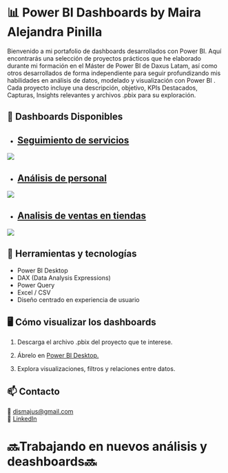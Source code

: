 
# 📊 Power BI Dashboards by Maira Alejandra Pinilla

Bienvenido a mi portafolio de dashboards desarrollados con Power BI.
Aquí encontrarás una selección de proyectos prácticos que he elaborado durante mi formación en el Máster de Power BI de Daxus Latam, así como otros desarrollados de forma independiente para seguir profundizando mis habilidades en análisis de datos, modelado y visualización con Power BI .<br/>
Cada proyecto incluye una descripción, objetivo, KPIs Destacados, Capturas, Insights relevantes y archivos .pbix para su exploración.

## 🚀 Dashboards Disponibles

- ## [Seguimiento de servicios](https://github.com/Malejandrapin/Tableros-Master-Power-BI/tree/b422f1bdf22fc6bcd2091b3237988b2edee96e1b/Seguimiento%20de%20servicios)
 <image src="/Seguimiento de servicios/Dashboard seguimiento de servicios.png">
 
- ## [Análisis de personal](https://github.com/Malejandrapin/Tableros-Master-Power-BI/tree/62759f8d11ed4d527731926bd48c860e19a50d24/Analisis%20de%20personal)
 <image src="/Analisis de personal/Dashboard Analisis de Personal.png">
 
- ## [Analisis de ventas en tiendas](https://github.com/Malejandrapin/Tableros-Master-Power-BI/tree/62759f8d11ed4d527731926bd48c860e19a50d24/Analisis%20de%20ventas)
 <image src="/Analisis de ventas/Dashboard Analisis de ventas .png">
<!-- - [Gestión de Recursos Humanos](./RecursosHumanos)-->

## 🧰 Herramientas y tecnologías
* Power BI Desktop
* DAX (Data Analysis Expressions)
* Power Query 
* Excel / CSV 
* Diseño centrado en experiencia de usuario

## 🖥️ Cómo visualizar los dashboards
1. Descarga el archivo .pbix del proyecto que te interese.

2. Ábrelo en [Power BI Desktop.](https://www.microsoft.com/es-es/power-platform/products/power-bi/desktop)

3. Explora visualizaciones, filtros y relaciones entre datos.

## 📫 Contacto
📧 dismajus@gmail.com<br/>
💼 [LinkedIn](https://www.linkedin.com/in/maira-alejandra-pinilla-pinilla)

# 🔜Trabajando en nuevos análisis y deashboards🔜
